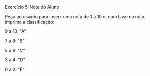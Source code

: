 Exercício 5: Nota do Aluno 

Peça ao usuário para inserir uma nota de 0 a 10 e, com base na nota, imprima a classificação: 

  

9 a 10: "A" 

7 a 8: "B" 

5 a 6: "C" 

3 a 4: "D" 

0 a 2: "F" 
